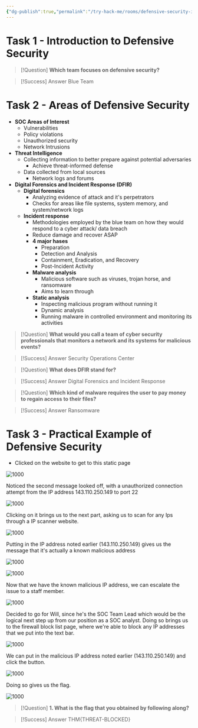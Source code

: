 ```yaml
---
{"dg-publish":true,"permalink":"/try-hack-me/rooms/defensive-security-intro/","created":"2024-12-03T17:43:00.000-05:00","updated":"2025-03-11T00:32:59.128-04:00"}
---
```


# Task 1 - Introduction to Defensive Security

> [!Question]
>  **Which team focuses on defensive security?**

> [!Success] Answer
> Blue Team


# Task 2 - Areas of Defensive Security

- **SOC Areas of Interest**
	- Vulnerabilities
	- Policy violations
	- Unauthorized security
	- Network Intrusions
- **Threat Intelligence**
	- Collecting information to better prepare against potential adversaries
		- Achieve threat-informed defense
	- Data collected from local sources
		- Network logs and forums
- **Digital Forensics and Incident Response (DFIR)**
	- **Digital forensics**
		- Analyzing evidence of attack and it's perpetrators
		- Checks for areas like file systems, system memory, and system/network logs
	- **Incident response**
		- Methodologies employed by the blue team on how they would respond to a cyber attack/ data breach
		- Reduce damage and recover ASAP
		- **4 major hases**
			- Preparation
			- Detection and Analysis
			- Containment, Eradication, and Recovery
			- Post-Incident Activity
		- **Malware analysis**
			- Malicious software such as viruses, trojan horse, and ransomware
			- Aims to learn through
		- **Static analysis**
			- Inspecting malicious program without running it
			- Dynamic analysis
			- Running malware in controlled environment and monitoring its activities

> [!Question] 
**What would you call a team of cyber security professionals that monitors a network and its systems for malicious events?**

> [!Success] Answer 
Security Operations Center

> [!Question] 
**What does DFIR stand for?**

> [!Success] Answer
Digital Forensics and Incident Response

> [!Question] 
**Which kind of malware requires the user to pay money to regain access to their files?**

> [!Success] Answer
Ransomware
# Task 3 - Practical Example of Defensive Security

- Clicked on the website to get to this static page

![1000](/img/user/TryHackMe/THM_Images/d148c76efc582365c1e5ea18e4189acd.png)

Noticed the second message looked off, with a unauthorized connection attempt from the IP address 143.110.250.149 to port 22

![1000](/img/user/TryHackMe/THM_Images/66ab668ad4d9ebc6a6c9cad9c9b902e3.png)

Clicking on it brings us to the next part, asking us to scan for any Ips through a IP scanner website.

![1000](/img/user/TryHackMe/THM_Images/ad592be8767bb909b90455a35c4e1a14.png)

Putting in the IP address noted earlier (143.110.250.149) gives us the message that it's actually a known malicious address

![1000](/img/user/TryHackMe/THM_Images/7990bcecb9729bd38bcbeb12039e418c.png)

![1000](/img/user/TryHackMe/THM_Images/3190399fa6a415867844f3957748ad2f.png)

Now that we have the known malicious IP address, we can escalate the issue to a staff member.

![1000](/img/user/TryHackMe/THM_Images/25c1f906ff75387dbb53647619970887.png)

Decided to go for Will, since he's the SOC Team Lead which would be the logical next step up from our position as a SOC analyst. Doing so brings us to the firewall block list page, where we're able to block any IP addresses that we put into the text bar.

![1000](/img/user/TryHackMe/THM_Images/f9eca388bd9ba2e4c2ce7191e459b320.png)

We can put in the malicious IP address noted earlier (143.110.250.149) and click the button.

![1000](/img/user/TryHackMe/THM_Images/9347ec009b8c4ae89c5cb4071761d459.png)

Doing so gives us the flag.

![1000](/img/user/TryHackMe/THM_Images/e86cbc40aad4ac73aa545ae302286f5f.png)

> [!Question] 
**1. What is the flag that you obtained by following along?**

> [!Success] Answer
THM{THREAT-BLOCKED}
